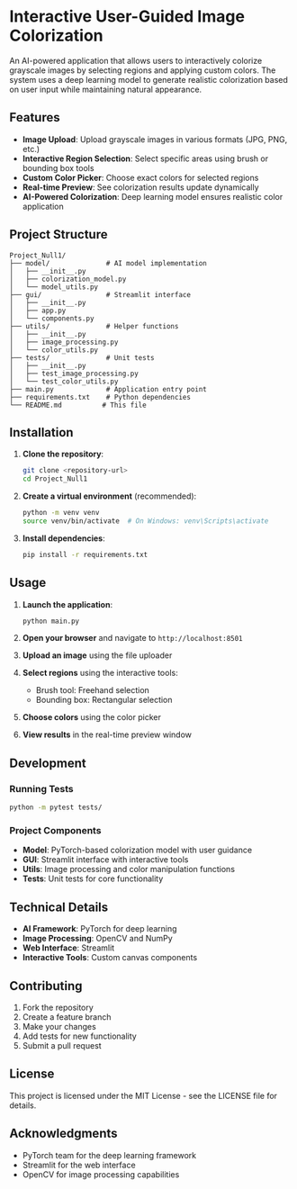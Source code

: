 # Interactive User-Guided Image Colorization

An AI-powered application that allows users to interactively colorize grayscale images by selecting regions and applying custom colors. The system uses a deep learning model to generate realistic colorization based on user input while maintaining natural appearance.

## Features

- **Image Upload**: Upload grayscale images in various formats (JPG, PNG, etc.)
- **Interactive Region Selection**: Select specific areas using brush or bounding box tools
- **Custom Color Picker**: Choose exact colors for selected regions
- **Real-time Preview**: See colorization results update dynamically
- **AI-Powered Colorization**: Deep learning model ensures realistic color application

## Project Structure

```
Project_Null1/
├── model/              # AI model implementation
│   ├── __init__.py
│   ├── colorization_model.py
│   └── model_utils.py
├── gui/                # Streamlit interface
│   ├── __init__.py
│   ├── app.py
│   └── components.py
├── utils/              # Helper functions
│   ├── __init__.py
│   ├── image_processing.py
│   └── color_utils.py
├── tests/              # Unit tests
│   ├── __init__.py
│   ├── test_image_processing.py
│   └── test_color_utils.py
├── main.py             # Application entry point
├── requirements.txt    # Python dependencies
└── README.md          # This file
```

## Installation

1. **Clone the repository**:
   ```bash
   git clone <repository-url>
   cd Project_Null1
   ```

2. **Create a virtual environment** (recommended):
   ```bash
   python -m venv venv
   source venv/bin/activate  # On Windows: venv\Scripts\activate
   ```

3. **Install dependencies**:
   ```bash
   pip install -r requirements.txt
   ```

## Usage

1. **Launch the application**:
   ```bash
   python main.py
   ```

2. **Open your browser** and navigate to `http://localhost:8501`

3. **Upload an image** using the file uploader

4. **Select regions** using the interactive tools:
   - Brush tool: Freehand selection
   - Bounding box: Rectangular selection

5. **Choose colors** using the color picker

6. **View results** in the real-time preview window

## Development

### Running Tests
```bash
python -m pytest tests/
```

### Project Components

- **Model**: PyTorch-based colorization model with user guidance
- **GUI**: Streamlit interface with interactive tools
- **Utils**: Image processing and color manipulation functions
- **Tests**: Unit tests for core functionality

## Technical Details

- **AI Framework**: PyTorch for deep learning
- **Image Processing**: OpenCV and NumPy
- **Web Interface**: Streamlit
- **Interactive Tools**: Custom canvas components

## Contributing

1. Fork the repository
2. Create a feature branch
3. Make your changes
4. Add tests for new functionality
5. Submit a pull request

## License

This project is licensed under the MIT License - see the LICENSE file for details.

## Acknowledgments

- PyTorch team for the deep learning framework
- Streamlit for the web interface
- OpenCV for image processing capabilities





